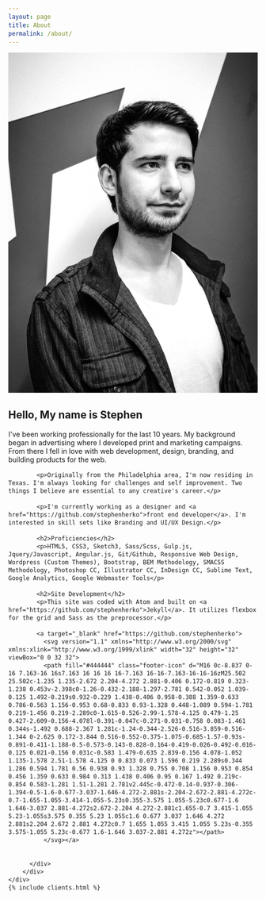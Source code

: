 ```yaml
---
layout: page
title: About
permalink: /about/
---
```


<main>
  <section>
  <div class="container">
        <div class="grid">
          <div class="grid-col-1">
            <img src="/img/pic.jpg" alt="" />
            <!-- <img src="/img/about.jpg" alt="" /> -->
          </div>
          <div class="grid-col-2">
            <h2>Hello, My name is Stephen</h2>
            <p>I've been working professionally for the last 10 years. My background began in advertising where I developed print and marketing campaigns. From there I fell in love with web development, design, branding, and building products for the web.</p>

            <p>Originally from the Philadelphia area, I'm now residing in Texas. I'm always looking for challenges and self improvement. Two things I believe are essential to any creative's career.</p>

            <p>I'm currently working as a designer and <a href="https://github.com/stephenherko">front end developer</a>. I'm interested in skill sets like Branding and UI/UX Design.</p>

            <h2>Proficiencies</h2>
            <p>HTML5, CSS3, Sketch3, Sass/Scss, Gulp.js, Jquery/Javascript, Angular.js, Git/Github, Responsive Web Design, Wordpress (Custom Themes), Bootstrap, BEM Methodology, SMACSS Methodology, Photoshop CC, Illustrator CC, InDesign CC, Sublime Text, Google Analytics, Google Webmaster Tools</p>

            <h2>Site Development</h2>
            <p>This site was coded with Atom and built on <a href="https://github.com/stephenherko">Jekyll</a>. It utilizes flexbox for the grid and Sass as the preprocessor.</p>

            <a target="_blank" href="https://github.com/stephenherko">
              <svg version="1.1" xmlns="http://www.w3.org/2000/svg" xmlns:xlink="http://www.w3.org/1999/xlink" width="32" height="32" viewBox="0 0 32 32">
              <path fill="#444444" class="footer-icon" d="M16 0c-8.837 0-16 7.163-16 16s7.163 16 16 16 16-7.163 16-16-7.163-16-16-16zM25.502 25.502c-1.235 1.235-2.672 2.204-4.272 2.881-0.406 0.172-0.819 0.323-1.238 0.453v-2.398c0-1.26-0.432-2.188-1.297-2.781 0.542-0.052 1.039-0.125 1.492-0.219s0.932-0.229 1.438-0.406 0.958-0.388 1.359-0.633 0.786-0.563 1.156-0.953 0.68-0.833 0.93-1.328 0.448-1.089 0.594-1.781 0.219-1.456 0.219-2.289c0-1.615-0.526-2.99-1.578-4.125 0.479-1.25 0.427-2.609-0.156-4.078l-0.391-0.047c-0.271-0.031-0.758 0.083-1.461 0.344s-1.492 0.688-2.367 1.281c-1.24-0.344-2.526-0.516-3.859-0.516-1.344 0-2.625 0.172-3.844 0.516-0.552-0.375-1.075-0.685-1.57-0.93s-0.891-0.411-1.188-0.5-0.573-0.143-0.828-0.164-0.419-0.026-0.492-0.016-0.125 0.021-0.156 0.031c-0.583 1.479-0.635 2.839-0.156 4.078-1.052 1.135-1.578 2.51-1.578 4.125 0 0.833 0.073 1.596 0.219 2.289s0.344 1.286 0.594 1.781 0.56 0.938 0.93 1.328 0.755 0.708 1.156 0.953 0.854 0.456 1.359 0.633 0.984 0.313 1.438 0.406 0.95 0.167 1.492 0.219c-0.854 0.583-1.281 1.51-1.281 2.781v2.445c-0.472-0.14-0.937-0.306-1.394-0.5-1.6-0.677-3.037-1.646-4.272-2.881s-2.204-2.672-2.881-4.272c-0.7-1.655-1.055-3.414-1.055-5.23s0.355-3.575 1.055-5.23c0.677-1.6 1.646-3.037 2.881-4.272s2.672-2.204 4.272-2.881c1.655-0.7 3.415-1.055 5.23-1.055s3.575 0.355 5.23 1.055c1.6 0.677 3.037 1.646 4.272 2.881s2.204 2.672 2.881 4.272c0.7 1.655 1.055 3.415 1.055 5.23s-0.355 3.575-1.055 5.23c-0.677 1.6-1.646 3.037-2.881 4.272z"></path>
              </svg></a>


          </div>
        </div>
    </div>
    {% include clients.html %}
  </section>
</main>
